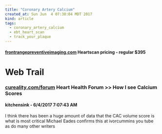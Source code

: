 ```yaml
---
title: "Coronary Artery Calcium"
created_at: Sun Jun  4 07:38:04 MDT 2017
kind: article
tags:
  - coronary_artery_calcium
  - ebt_heart_scan
  - track_your_plaque
---
```


<h4>
  <a href="http://www.frontrangepreventiveimaging.com/pricing/" target="_blank">frontrangepreventiveimaging.com</a>
  Heartscan pricing - regular $395
</h4>

<h1>Web Trail</h1>

<h3>
  <a href="https://www.cureality.com/forum/topics.aspx?ID=19418" target="_blank">cureality.com/forum</a>
  Heart Health Forum >> How I see Calcium Scores 
</h3>

<h4>
  kitchensink - 6/4/2017 7:07:43 AM
</h4>

I think there has been a huge amount of data that the CAC  volume score
is what is most critical Michael Eades confirms this at ivorcummins you
tube as do many other writers

<!--
html boilerplate
<a href="" target="_blank"></a>
<a name=""></a>
<img src="" width="400px">
<ul>
  <li></li>
</ul>
<pre>
</pre>
<pre><code>
</code></pre>
<math xmlns='http://www.w3.org/1998/Math/MathML' display='block'>
</math>
-->
